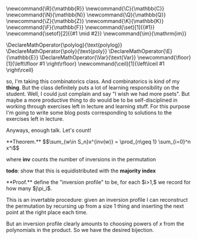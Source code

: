 \newcommand{\R}{\mathbb{R}}
\newcommand{\C}{\mathbb{C}}
\newcommand{\N}{\mathbb{N}}
\newcommand{\Q}{\mathbb{Q}}
\newcommand{\Z}{\mathbb{Z}}
\newcommand{\K}{\mathbb{K}}
\newcommand{\F}{\mathbb{F}}
\newcommand{\set}[1]{\{#1\}}
\newcommand{\setof}[2]{\{#1 \mid #2\}}
\newcommand{\im}{\mathrm{im}}

\DeclareMathOperator{\polylog}{\text{polylog}}
\DeclareMathOperator{\poly}{\text{poly}}
\DeclareMathOperator{\E}{\mathbb{E}}
\DeclareMathOperator{\Var}{\text{Var}}
\newcommand{\floor}[1]{\left\lfloor #1 \right\rfloor}
\newcommand{\ceil}[1]{\left\lceil #1 \right\rceil}



so, I'm taking this combinatorics class. 
And combinatorics is kind of my **thing**.
But the class definitely puts a lot of learning responsibility on
the student. Well, I could just complain and say "I wish we had
more psets". But maybe a more productive thing to do would be to
be self-disciplined in working through exercises left in lecture
and learning stuff. For this purpose I'm going to write some blog
posts corresponding to solutions to the exercises left in
lecture.

Anyways, enough talk. Let's count!

<div class="thm envbox">**Theorem.**
$$\sum_{w\in S_n}x^{inv(w)} = \prod_{n\geq 1} \sum_{i=0}^n x^i$$
</div>

where **inv** counts the number of inversions in the permutation

**todo**: show that this is equidistributed with the **majority
index**

<div class="pf envbox">**Proof.**
define the "inversion profile" to be, for each $i>1,$ we record
for how many  $j<i$  $i,j$ is an inversion, i.e. $\pi_j>\pi_i$.

This is an invertable procedure: given an inversion profile I
can reconstruct the permutation by recursing up from a size $1$
thing and inserting the next point at the right place each time.

But an inversion profile clearly amounts to choosing powers of $x$ from the polynomials in the product. 
So we have the desired bijection.
</div>
